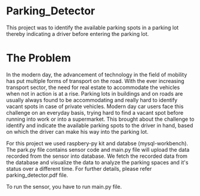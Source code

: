 # Parking_Detector

This project was to identify the available parking spots in a parking lot thereby indicating a driver
before entering the parking lot. 

# The Problem
In the modern day, the advancement of technology in the field of mobility has put
multiple forms of transport on the road. With the ever increasing transport sector, the
need for real estate to accommodate the vehicles when not in action is at a rise.
Parking lots in buildings and on roads are usually always found to be
accommodating and really hard to identify vacant spots in case of private vehicles.
Modern day car users face this challenge on an everyday basis, trying hard to find a
vacant spot before running into work or into a supermarket. This brought about the
challenge to identify and indicate the available parking spots to the driver in hand,
based on which the driver can make his way into the parking lot.

For this project we used raspbery-py kit and databse (mysql-workbench). The park.py file contains sensor code and main.py file will upload the data recorded from the sensor into database. We fetch the recorded data from the database and visualize the data to analyze the parking spaces and it's status over a different time. For further details, please refer parking_detector.pdf file.

To run the sensor, you have to run main.py file. 
